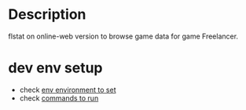 # Description

flstat on online-web version to browse game data for game Freelancer.

# dev env setup

- check [env environment to set](.vscode/settings.json)
- check [commands to run](Taskfile.yml)

